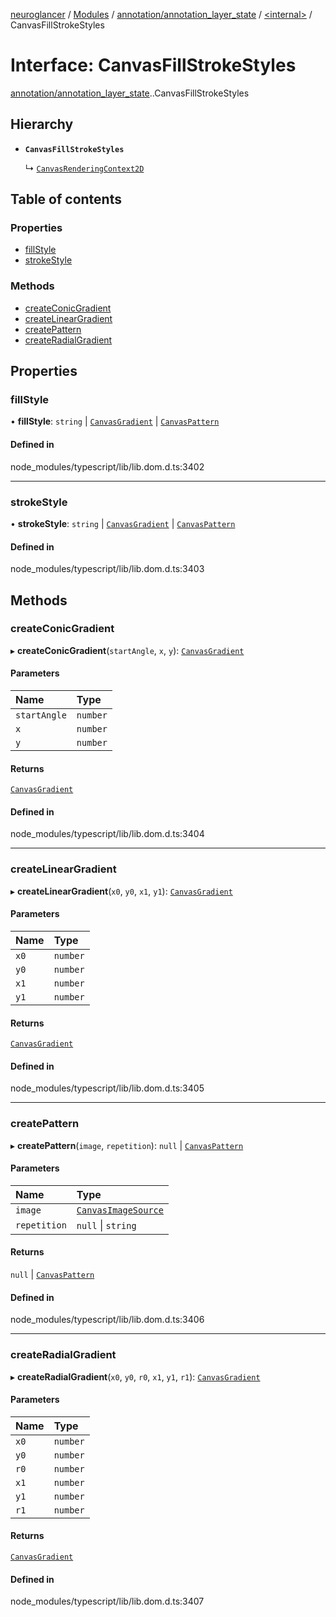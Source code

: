 [neuroglancer](../README.md) / [Modules](../modules.md) / [annotation/annotation\_layer\_state](../modules/annotation_annotation_layer_state.md) / [<internal\>](../modules/annotation_annotation_layer_state._internal_.md) / CanvasFillStrokeStyles

# Interface: CanvasFillStrokeStyles

[annotation/annotation_layer_state](../modules/annotation_annotation_layer_state.md).[<internal>](../modules/annotation_annotation_layer_state._internal_.md).CanvasFillStrokeStyles

## Hierarchy

- **`CanvasFillStrokeStyles`**

  ↳ [`CanvasRenderingContext2D`](annotation_annotation_layer_state._internal_.CanvasRenderingContext2D.md)

## Table of contents

### Properties

- [fillStyle](annotation_annotation_layer_state._internal_.CanvasFillStrokeStyles.md#fillstyle)
- [strokeStyle](annotation_annotation_layer_state._internal_.CanvasFillStrokeStyles.md#strokestyle)

### Methods

- [createConicGradient](annotation_annotation_layer_state._internal_.CanvasFillStrokeStyles.md#createconicgradient)
- [createLinearGradient](annotation_annotation_layer_state._internal_.CanvasFillStrokeStyles.md#createlineargradient)
- [createPattern](annotation_annotation_layer_state._internal_.CanvasFillStrokeStyles.md#createpattern)
- [createRadialGradient](annotation_annotation_layer_state._internal_.CanvasFillStrokeStyles.md#createradialgradient)

## Properties

### fillStyle

• **fillStyle**: `string` \| [`CanvasGradient`](../modules/annotation_annotation_layer_state._internal_.md#canvasgradient) \| [`CanvasPattern`](../modules/annotation_annotation_layer_state._internal_.md#canvaspattern)

#### Defined in

node_modules/typescript/lib/lib.dom.d.ts:3402

___

### strokeStyle

• **strokeStyle**: `string` \| [`CanvasGradient`](../modules/annotation_annotation_layer_state._internal_.md#canvasgradient) \| [`CanvasPattern`](../modules/annotation_annotation_layer_state._internal_.md#canvaspattern)

#### Defined in

node_modules/typescript/lib/lib.dom.d.ts:3403

## Methods

### createConicGradient

▸ **createConicGradient**(`startAngle`, `x`, `y`): [`CanvasGradient`](../modules/annotation_annotation_layer_state._internal_.md#canvasgradient)

#### Parameters

| Name | Type |
| :------ | :------ |
| `startAngle` | `number` |
| `x` | `number` |
| `y` | `number` |

#### Returns

[`CanvasGradient`](../modules/annotation_annotation_layer_state._internal_.md#canvasgradient)

#### Defined in

node_modules/typescript/lib/lib.dom.d.ts:3404

___

### createLinearGradient

▸ **createLinearGradient**(`x0`, `y0`, `x1`, `y1`): [`CanvasGradient`](../modules/annotation_annotation_layer_state._internal_.md#canvasgradient)

#### Parameters

| Name | Type |
| :------ | :------ |
| `x0` | `number` |
| `y0` | `number` |
| `x1` | `number` |
| `y1` | `number` |

#### Returns

[`CanvasGradient`](../modules/annotation_annotation_layer_state._internal_.md#canvasgradient)

#### Defined in

node_modules/typescript/lib/lib.dom.d.ts:3405

___

### createPattern

▸ **createPattern**(`image`, `repetition`): ``null`` \| [`CanvasPattern`](../modules/annotation_annotation_layer_state._internal_.md#canvaspattern)

#### Parameters

| Name | Type |
| :------ | :------ |
| `image` | [`CanvasImageSource`](../modules/annotation_annotation_layer_state._internal_.md#canvasimagesource) |
| `repetition` | ``null`` \| `string` |

#### Returns

``null`` \| [`CanvasPattern`](../modules/annotation_annotation_layer_state._internal_.md#canvaspattern)

#### Defined in

node_modules/typescript/lib/lib.dom.d.ts:3406

___

### createRadialGradient

▸ **createRadialGradient**(`x0`, `y0`, `r0`, `x1`, `y1`, `r1`): [`CanvasGradient`](../modules/annotation_annotation_layer_state._internal_.md#canvasgradient)

#### Parameters

| Name | Type |
| :------ | :------ |
| `x0` | `number` |
| `y0` | `number` |
| `r0` | `number` |
| `x1` | `number` |
| `y1` | `number` |
| `r1` | `number` |

#### Returns

[`CanvasGradient`](../modules/annotation_annotation_layer_state._internal_.md#canvasgradient)

#### Defined in

node_modules/typescript/lib/lib.dom.d.ts:3407
